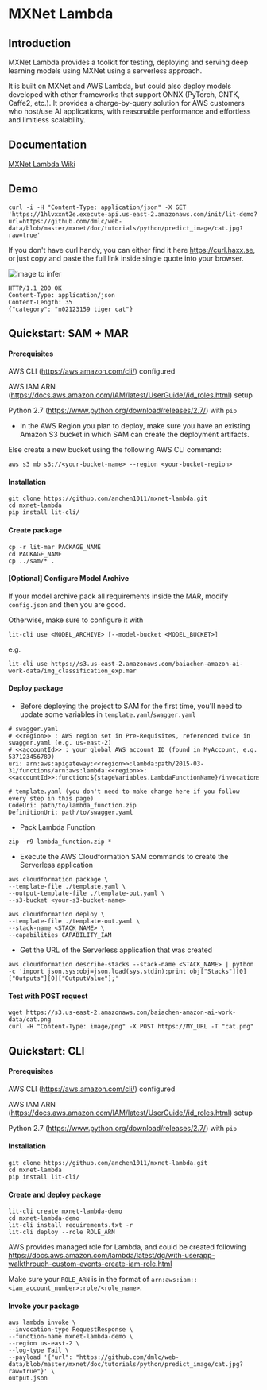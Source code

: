 # MXNet Lambda

## Introduction

MXNet Lambda provides a toolkit for testing, deploying and serving deep learning models using MXNet using a serverless approach.

It is built on MXNet and AWS Lambda, but could also deploy models developed with other frameworks that support ONNX (PyTorch, CNTK, Caffe2, etc.). It provides a charge-by-query solution for AWS customers who host/use AI applications, with reasonable performance and effortless and limitless scalability. 

## Documentation

[MXNet Lambda Wiki](docs/Home.md)

## Demo
```
curl -i -H "Content-Type: application/json" -X GET 'https://1hlvxxnt2e.execute-api.us-east-2.amazonaws.com/init/lit-demo?url=https://github.com/dmlc/web-data/blob/master/mxnet/doc/tutorials/python/predict_image/cat.jpg?raw=true'
```
If you don't have curl handy, you can either find it here https://curl.haxx.se, or just copy and paste the full link inside single quote into your browser.

![image to infer](https://raw.githubusercontent.com/dmlc/web-data/master/mxnet/doc/tutorials/python/predict_image/cat.jpg)
```
HTTP/1.1 200 OK
Content-Type: application/json
Content-Length: 35
{"category": "n02123159 tiger cat"}
```

## Quickstart: SAM + MAR

#### Prerequisites
AWS CLI (https://aws.amazon.com/cli/) configured

AWS IAM ARN (https://docs.aws.amazon.com/IAM/latest/UserGuide//id_roles.html) setup

Python 2.7 (https://www.python.org/download/releases/2.7/) with `pip`

* In the AWS Region you plan to deploy, make sure you have an existing Amazon S3 bucket in which SAM can create the deployment artifacts.

Else create a new bucket using the following AWS CLI command:

```
aws s3 mb s3://<your-bucket-name> --region <your-bucket-region>
```

#### Installation
```
git clone https://github.com/anchen1011/mxnet-lambda.git
cd mxnet-lambda
pip install lit-cli/
```

#### Create package
```
cp -r lit-mar PACKAGE_NAME
cd PACKAGE_NAME
cp ../sam/* .
```

#### [Optional] Configure Model Archive
If your model archive pack all requirements inside the MAR, modify `config.json` and then you are good.

Otherwise, make sure to configure it with
```
lit-cli use <MODEL_ARCHIVE> [--model-bucket <MODEL_BUCKET>]
```
e.g.
```
lit-cli use https://s3.us-east-2.amazonaws.com/baiachen-amazon-ai-work-data/img_classification_exp.mar
```

#### Deploy package
- Before deploying the project to SAM for the first time, you'll need to update some variables in `template.yaml`/`swagger.yaml`

```
# swagger.yaml
# <<region>> : AWS region set in Pre-Requisites, referenced twice in swagger.yaml (e.g. us-east-2)
# <<accountId>> : your global AWS account ID (found in MyAccount, e.g. 537123456789)
uri: arn:aws:apigateway:<<region>>:lambda:path/2015-03-31/functions/arn:aws:lambda:<<region>>:<<accountId>>:function:${stageVariables.LambdaFunctionName}/invocations

# template.yaml (you don't need to make change here if you follow every step in this page)
CodeUri: path/to/lambda_function.zip
DefinitionUri: path/to/swagger.yaml
```

- Pack Lambda Function
```
zip -r9 lambda_function.zip *
```

- Execute the AWS Cloudformation SAM commands to create the Serverless application

```
aws cloudformation package \
--template-file ./template.yaml \
--output-template-file ./template-out.yaml \
--s3-bucket <your-s3-bucket-name>

aws cloudformation deploy \
--template-file ./template-out.yaml \
--stack-name <STACK_NAME> \
--capabilities CAPABILITY_IAM
```
 

- Get the URL of the Serverless application that was created

```
aws cloudformation describe-stacks --stack-name <STACK_NAME> | python -c 'import json,sys;obj=json.load(sys.stdin);print obj["Stacks"][0]["Outputs"][0]["OutputValue"];'
```

#### Test with POST request

```
wget https://s3.us-east-2.amazonaws.com/baiachen-amazon-ai-work-data/cat.png
curl -H "Content-Type: image/png" -X POST https://MY_URL -T "cat.png"
```


## Quickstart: CLI

#### Prerequisites
AWS CLI (https://aws.amazon.com/cli/) configured

AWS IAM ARN (https://docs.aws.amazon.com/IAM/latest/UserGuide//id_roles.html) setup

Python 2.7 (https://www.python.org/download/releases/2.7/) with `pip`

#### Installation
```
git clone https://github.com/anchen1011/mxnet-lambda.git
cd mxnet-lambda
pip install lit-cli/
```

#### Create and deploy package
```
lit-cli create mxnet-lambda-demo
cd mxnet-lambda-demo
lit-cli install requirements.txt -r
lit-cli deploy --role ROLE_ARN
```
AWS provides managed role for Lambda, and could be created following https://docs.aws.amazon.com/lambda/latest/dg/with-userapp-walkthrough-custom-events-create-iam-role.html

Make sure your `ROLE_ARN` is in the format of `arn:aws:iam::<iam_account_number>:role/<role_name>`.

#### Invoke your package
```
aws lambda invoke \
--invocation-type RequestResponse \
--function-name mxnet-lambda-demo \
--region us-east-2 \
--log-type Tail \
--payload '{"url": "https://github.com/dmlc/web-data/blob/master/mxnet/doc/tutorials/python/predict_image/cat.jpg?raw=true"}' \
output.json
```
